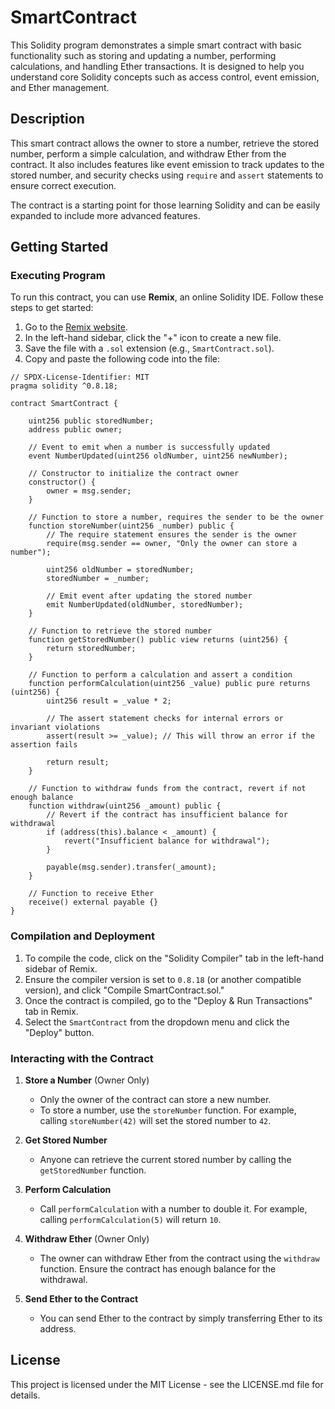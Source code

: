 # SmartContract

This Solidity program demonstrates a simple smart contract with basic functionality such as storing and updating a number, performing calculations, and handling Ether transactions. It is designed to help you understand core Solidity concepts such as access control, event emission, and Ether management.

## Description

This smart contract allows the owner to store a number, retrieve the stored number, perform a simple calculation, and withdraw Ether from the contract. It also includes features like event emission to track updates to the stored number, and security checks using `require` and `assert` statements to ensure correct execution.

The contract is a starting point for those learning Solidity and can be easily expanded to include more advanced features.

## Getting Started

### Executing Program

To run this contract, you can use **Remix**, an online Solidity IDE. Follow these steps to get started:

1. Go to the [Remix website](https://remix.ethereum.org/).
2. In the left-hand sidebar, click the "+" icon to create a new file.
3. Save the file with a `.sol` extension (e.g., `SmartContract.sol`).
4. Copy and paste the following code into the file:

```solidity
// SPDX-License-Identifier: MIT
pragma solidity ^0.8.18;

contract SmartContract {

    uint256 public storedNumber;
    address public owner;

    // Event to emit when a number is successfully updated
    event NumberUpdated(uint256 oldNumber, uint256 newNumber);

    // Constructor to initialize the contract owner
    constructor() {
        owner = msg.sender;
    }

    // Function to store a number, requires the sender to be the owner
    function storeNumber(uint256 _number) public {
        // The require statement ensures the sender is the owner
        require(msg.sender == owner, "Only the owner can store a number");
        
        uint256 oldNumber = storedNumber;
        storedNumber = _number;

        // Emit event after updating the stored number
        emit NumberUpdated(oldNumber, storedNumber);
    }

    // Function to retrieve the stored number
    function getStoredNumber() public view returns (uint256) {
        return storedNumber;
    }

    // Function to perform a calculation and assert a condition
    function performCalculation(uint256 _value) public pure returns (uint256) {
        uint256 result = _value * 2;
        
        // The assert statement checks for internal errors or invariant violations
        assert(result >= _value); // This will throw an error if the assertion fails
        
        return result;
    }

    // Function to withdraw funds from the contract, revert if not enough balance
    function withdraw(uint256 _amount) public {
        // Revert if the contract has insufficient balance for withdrawal
        if (address(this).balance < _amount) {
            revert("Insufficient balance for withdrawal");
        }

        payable(msg.sender).transfer(_amount);
    }

    // Function to receive Ether
    receive() external payable {}
}
```

### Compilation and Deployment

1. To compile the code, click on the "Solidity Compiler" tab in the left-hand sidebar of Remix.
2. Ensure the compiler version is set to `0.8.18` (or another compatible version), and click "Compile SmartContract.sol."
3. Once the contract is compiled, go to the "Deploy & Run Transactions" tab in Remix.
4. Select the `SmartContract` from the dropdown menu and click the "Deploy" button.

### Interacting with the Contract

1. **Store a Number** (Owner Only)
   - Only the owner of the contract can store a new number.
   - To store a number, use the `storeNumber` function. For example, calling `storeNumber(42)` will set the stored number to `42`.

2. **Get Stored Number**
   - Anyone can retrieve the current stored number by calling the `getStoredNumber` function.

3. **Perform Calculation**
   - Call `performCalculation` with a number to double it. For example, calling `performCalculation(5)` will return `10`.

4. **Withdraw Ether** (Owner Only)
   - The owner can withdraw Ether from the contract using the `withdraw` function. Ensure the contract has enough balance for the withdrawal.

5. **Send Ether to the Contract**
   - You can send Ether to the contract by simply transferring Ether to its address.

## License

This project is licensed under the MIT License - see the LICENSE.md file for details.
